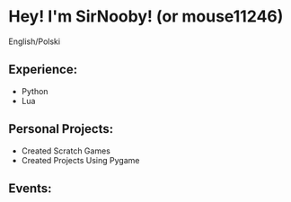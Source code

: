 # Hey! I'm SirNooby! (or mouse11246)
English/Polski

## Experience:
* Python
* Lua

## Personal Projects:
* Created Scratch Games
* Created Projects Using Pygame

## Events:

